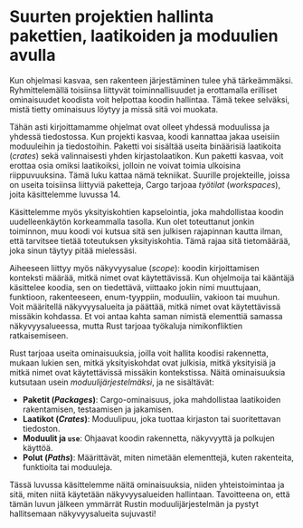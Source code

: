 # Suurten projektien hallinta pakettien, laatikoiden ja moduulien avulla

Kun ohjelmasi kasvaa, sen rakenteen järjestäminen tulee yhä tärkeämmäksi. Ryhmittelemällä toisiinsa liittyvät toiminnallisuudet ja erottamalla erilliset ominaisuudet koodista voit helpottaa koodin hallintaa. Tämä tekee selväksi, mistä tietty ominaisuus löytyy ja missä sitä voi muokata.

Tähän asti kirjoittamamme ohjelmat ovat olleet yhdessä moduulissa ja yhdessä tiedostossa. Kun projekti kasvaa, koodi kannattaa jakaa useisiin moduuleihin ja tiedostoihin. Paketti voi sisältää useita binäärisiä laatikoita (_crates_) sekä valinnaisesti yhden kirjastolaatikon. Kun paketti kasvaa, voit erottaa osia omiksi laatikoiksi, jolloin ne voivat toimia ulkoisina riippuvuuksina. Tämä luku kattaa nämä tekniikat. Suurille projekteille, joissa on useita toisiinsa liittyviä paketteja, Cargo tarjoaa _työtilat_ (_workspaces_), joita käsittelemme luvussa 14.

Käsittelemme myös yksityiskohtien kapselointia, joka mahdollistaa koodin uudelleenkäytön korkeammalla tasolla. Kun olet toteuttanut jonkin toiminnon, muu koodi voi kutsua sitä sen julkisen rajapinnan kautta ilman, että tarvitsee tietää toteutuksen yksityiskohtia. Tämä rajaa sitä tietomäärää, joka sinun täytyy pitää mielessäsi.

Aiheeseen liittyy myös näkyvyysalue (_scope_): koodin kirjoittamisen konteksti määrää, mitkä nimet ovat käytettävissä. Kun ohjelmoija tai kääntäjä käsittelee koodia, sen on tiedettävä, viittaako jokin nimi muuttujaan, funktioon, rakenteeseen, enum-tyyppiin, moduuliin, vakioon tai muuhun. Voit määritellä näkyvyysalueita ja päättää, mitkä nimet ovat käytettävissä missäkin kohdassa. Et voi antaa kahta saman nimistä elementtiä samassa näkyvyysalueessa, mutta Rust tarjoaa työkaluja nimikonfliktien ratkaisemiseen.

Rust tarjoaa useita ominaisuuksia, joilla voit hallita koodisi rakennetta, mukaan lukien sen, mitkä yksityiskohdat ovat julkisia, mitkä yksityisiä ja mitkä nimet ovat käytettävissä missäkin kontekstissa. Näitä ominaisuuksia kutsutaan usein _moduulijärjestelmäksi_, ja ne sisältävät:

- **Paketit (_Packages_)**: Cargo-ominaisuus, joka mahdollistaa laatikoiden rakentamisen, testaamisen ja jakamisen.
- **Laatikot (_Crates_)**: Moduulipuu, joka tuottaa kirjaston tai suoritettavan tiedoston.
- **Moduulit ja `use`**: Ohjaavat koodin rakennetta, näkyvyyttä ja polkujen käyttöä.
- **Polut (_Paths_)**: Määrittävät, miten nimetään elementtejä, kuten rakenteita, funktioita tai moduuleja.

Tässä luvussa käsittelemme näitä ominaisuuksia, niiden yhteistoimintaa ja sitä, miten niitä käytetään näkyvyysalueiden hallintaan. Tavoitteena on, että tämän luvun jälkeen ymmärrät Rustin moduulijärjestelmän ja pystyt hallitsemaan näkyvyysalueita sujuvasti!
